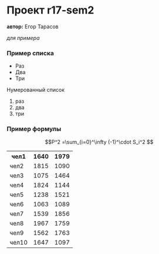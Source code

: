 # Проект r17-sem2

**автор:** Егор Тарасов

*для примера* 

### Пример списка

* Раз
* Два
* Три

Нумерованный список
1. раз
2. два
4. три

### Пример формулы
$$P^2 =\sum_{i=0}^\infty (-1)^\cdot S_i^2 $$

<table class="tg">
  <tr>
    <th class="tg-yw4l">чел1</th>
    <th class="tg-yw4l">1640</th>
    <th class="tg-yw4l">1979</th>
  </tr>
  <tr>
    <td class="tg-yw4l">чел2</td>
    <td class="tg-yw4l">1815</td>
    <td class="tg-yw4l">1090</td>
  </tr>
  <tr>
    <td class="tg-yw4l">чел3</td>
    <td class="tg-yw4l">1075</td>
    <td class="tg-yw4l">1464</td>
  </tr>
  <tr>
    <td class="tg-yw4l">чел4</td>
    <td class="tg-yw4l">1824</td>
    <td class="tg-yw4l">1144</td>
  </tr>
  <tr>
    <td class="tg-yw4l">чел5</td>
    <td class="tg-yw4l">1238</td>
    <td class="tg-yw4l">1521</td>
  </tr>
  <tr>
    <td class="tg-yw4l">чел6</td>
    <td class="tg-yw4l">1063</td>
    <td class="tg-yw4l">1089</td>
  </tr>
  <tr>
    <td class="tg-yw4l">чел7</td>
    <td class="tg-yw4l">1539</td>
    <td class="tg-yw4l">1856</td>
  </tr>
  <tr>
    <td class="tg-yw4l">чел8</td>
    <td class="tg-yw4l">1967</td>
    <td class="tg-yw4l">1759</td>
  </tr>
  <tr>
    <td class="tg-yw4l">чел9</td>
    <td class="tg-yw4l">1562</td>
    <td class="tg-yw4l">1763</td>
  </tr>
  <tr>
    <td class="tg-yw4l">чел10</td>
    <td class="tg-yw4l">1647</td>
    <td class="tg-yw4l">1097</td>
  </tr>
</table>
